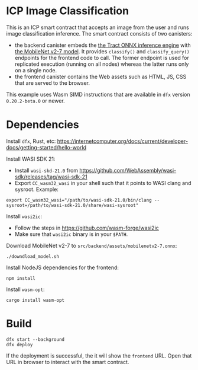 # ICP Image Classification

This is an ICP smart contract that accepts an image from the user and runs image classification inference.
The smart contract consists of two canisters:

- the backend canister embeds the [the Tract ONNX inference engine](https://github.com/sonos/tract) with [the MobileNet v2-7 model](https://github.com/onnx/models/tree/main/validated/vision/classification/mobilenet).
  It provides `classify()` and `classify_query()` endpoints for the frontend code to call.
  The former endpoint is used for replicated execution (running on all nodes) whereas the latter runs only on a single node.
- the frontend canister contains the Web assets such as HTML, JS, CSS that are served to the browser.

This example uses Wasm SIMD instructions that are available in `dfx` version `0.20.2-beta.0` or newer.

# Dependencies

Install `dfx`, Rust, etc: https://internetcomputer.org/docs/current/developer-docs/getting-started/hello-world

Install WASI SDK 21:

- Install `wasi-skd-21.0` from https://github.com/WebAssembly/wasi-sdk/releases/tag/wasi-sdk-21
- Export `CC_wasm32_wasi` in your shell such that it points to WASI clang and sysroot. Example:

```
export CC_wasm32_wasi="/path/to/wasi-sdk-21.0/bin/clang --sysroot=/path/to/wasi-sdk-21.0/share/wasi-sysroot"
``` 

Install `wasi2ic`:
- Follow the steps in https://github.com/wasm-forge/wasi2ic
- Make sure that `wasi2ic` binary is in your `$PATH`.

Download MobileNet v2-7 to `src/backend/assets/mobilenetv2-7.onnx`:

```
./downdload_model.sh
```

Install NodeJS dependencies for the frontend:

```
npm install
```

Install `wasm-opt`:

```
cargo install wasm-opt
```

# Build

```
dfx start --background
dfx deploy
```

If the deployment is successful, the it will show the `frontend` URL.
Open that URL in browser to interact with the smart contract.
